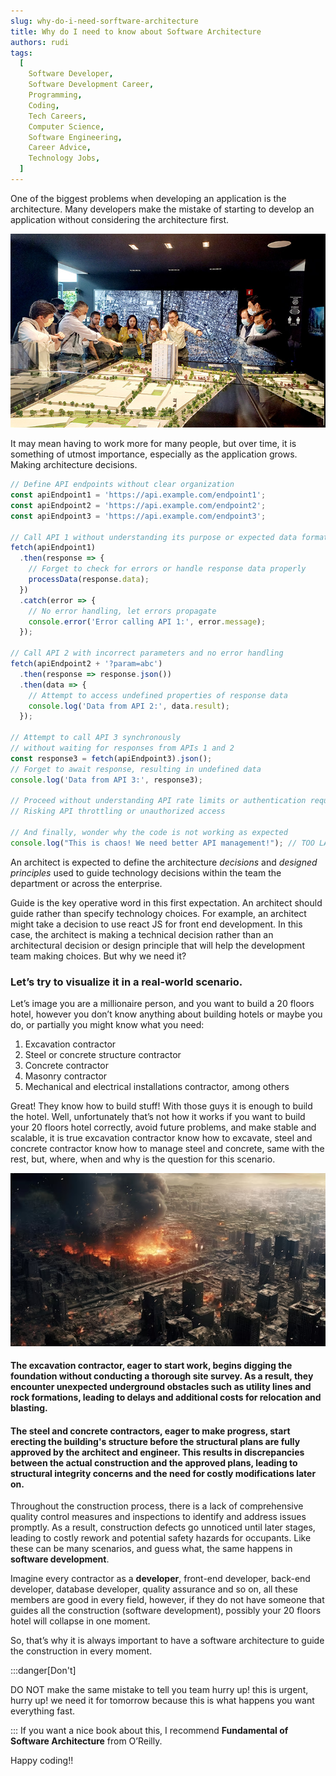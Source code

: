 ```yaml
---
slug: why-do-i-need-sorftware-architecture
title: Why do I need to know about Software Architecture
authors: rudi
tags:
  [
    Software Developer,
    Software Development Career,
    Programming,
    Coding,
    Tech Careers,
    Computer Science,
    Software Engineering,
    Career Advice,
    Technology Jobs,
  ]
---
```


One of the biggest problems when developing an application is the architecture. Many developers make the mistake of starting to develop an application without considering the architecture first.

![Chaos!](./102235.png)

It may mean having to work more for many people, but over time, it is something of utmost importance, especially as the application grows.
Making architecture decisions.

<!-- truncate -->

```ts
// Define API endpoints without clear organization
const apiEndpoint1 = 'https://api.example.com/endpoint1';
const apiEndpoint2 = 'https://api.example.com/endpoint2';
const apiEndpoint3 = 'https://api.example.com/endpoint3';

// Call API 1 without understanding its purpose or expected data format
fetch(apiEndpoint1)
  .then(response => {
    // Forget to check for errors or handle response data properly
    processData(response.data);
  })
  .catch(error => {
    // No error handling, let errors propagate
    console.error('Error calling API 1:', error.message);
  });

// Call API 2 with incorrect parameters and no error handling
fetch(apiEndpoint2 + '?param=abc')
  .then(response => response.json())
  .then(data => {
    // Attempt to access undefined properties of response data
    console.log('Data from API 2:', data.result);
  });

// Attempt to call API 3 synchronously 
// without waiting for responses from APIs 1 and 2
const response3 = fetch(apiEndpoint3).json();
// Forget to await response, resulting in undefined data
console.log('Data from API 3:', response3);

// Proceed without understanding API rate limits or authentication requirements
// Risking API throttling or unauthorized access

// And finally, wonder why the code is not working as expected
console.log("This is chaos! We need better API management!"); // TOO LATE!!!!
```

An architect is expected to define the architecture *decisions* and *designed principles* used to guide technology decisions within the team the department or across the enterprise.

Guide is the key operative word in this first expectation. An architect should guide rather than specify technology choices. For example, an architect might take a decision to use react JS for front end development. In this case, the architect is making a technical decision rather than an architectural decision or design principle that will help the development team making choices.
But why we need it? 

### Let’s try to visualize it in a real-world scenario. 

Let’s image you are a millionaire person, and you want to build a 20 floors hotel, however you don’t know anything about building hotels or maybe you do, or partially you might know what you need:


<ol>
<li>Excavation contractor</li>
<li>Steel or concrete structure contractor</li>
<li>Concrete contractor</li>
<li>Masonry contractor</li>
<li>Mechanical and electrical installations contractor, among others</li>
</ol>


Great! They know how to build stuff! With those guys it is enough to build the hotel. Well, unfortunately that’s not how it works if you want to build your 20 floors hotel correctly, avoid future problems, and make stable and scalable, it is true excavation contractor know how to excavate, steel and concrete contractor know how to manage steel and concrete, same with the rest, but, where, when and why is the question for this scenario.

![Chaos!](./101524.png)

#### The excavation contractor, eager to start work, begins digging the foundation without conducting a thorough site survey. As a result, they encounter unexpected underground obstacles such as utility lines and rock formations, leading to delays and additional costs for relocation and blasting.

#### The steel and concrete contractors, eager to make progress, start erecting the building's structure before the structural plans are fully approved by the architect and engineer. This results in discrepancies between the actual construction and the approved plans, leading to structural integrity concerns and the need for costly modifications later on.

Throughout the construction process, there is a lack of comprehensive quality control measures and inspections to identify and address issues promptly. As a result, construction defects go unnoticed until later stages, leading to costly rework and potential safety hazards for occupants.
Like these can be many scenarios, and guess what, the same happens in **software development**.

Imagine every contractor as a **developer**, front-end developer, back-end developer, database developer, quality assurance and so on, all these members are good in every field, however, if they do not have someone that guides all the construction (software development), possibly your 20 floors hotel will collapse in one moment.

So, that’s why it is always important to have a software architecture to guide the construction in every moment. 

:::danger[Don't]

DO NOT make the same mistake to tell you team hurry up! this is urgent, hurry up! we need it for tomorrow because this is what happens you want everything fast. 

:::
If you want a nice book about this, I recommend **Fundamental of Software Architecture** from O’Reilly.

Happy coding!! 

